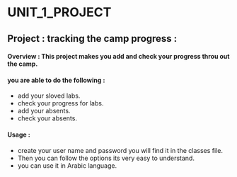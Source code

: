 # UNIT_1_PROJECT

## Project :  tracking the camp progress :

#### Overview : This project makes you add and check your progress throu out the camp. 

#### you are able to do the following :
- add your sloved labs.
- check your progress for labs.
- add your absents.
- check your absents.



#### Usage :
 - create your user name and password you will find it in the classes file.
 - Then you can follow the options its very easy to understand.
 - you can use it in Arabic language.